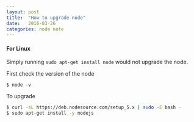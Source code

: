 ```yaml
---
layout: post
title:  "How to upgrade node"
date:   2016-03-26
categories: node note
---
```


#### For Linux

Simply running `sudo apt-get install node` would not upgrade the node.  

First check the version of the node

~~~
$ node -v
~~~

To upgrade


~~~bash
$ curl -sL https://deb.nodesource.com/setup_5.x | sudo -E bash -
$ sudo apt-get install -y nodejs
~~~